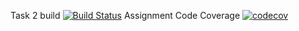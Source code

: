 Task 2 build
[![Build Status](https://travis-ci.com/paulguevarrarye/CPS847_A2.svg?branch=main)](https://travis-ci.com/github/paulguevarrarye/CPS847_A2)
Assignment Code Coverage
[![codecov](https://codecov.io/gh/paulguevarrarye/CPS847_A2/branch/main/graph/badge.svg)](https://codecov.io/gh/paulguevarrarye/CPS847_A2)
